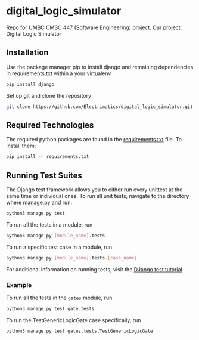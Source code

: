 # digital_logic_simulator
Repo for UMBC CMSC 447 (Software Engineering) project.  Our project: Digital Logic Simulator

## Installation
Use the package manager pip to install django and remaining dependencies in requirements.txt within a your virtualenv

```bash
pip install django
```

Set up git and clone the repository 

```bash
git clone https://github.com/Electrimatics/digital_logic_simulator.git
```

## Required Technologies
The required python packages are found in the [requirements.txt](./requirements.txt) file.  To install them:
```bash
pip install -r requirements.txt
```

## Running Test Suites
The Django test framework allows you to either run every unittest at the same time or individual ones.  To run all unit tests, navigate to the directory where [manage.py](./manage.py) and run:
```bash
python3 manage.py test
```
To run all the tests in a module, run
```bash
python3 manage.py [module_name].tests
```
To run a specific test case in a module, run
```bash
python3 manage.py [module_name].tests.[case_name]
```
For additional information on running tests, visit the [DJango test tutorial](https://docs.djangoproject.com/en/4.0/topics/testing/overview/)

### Example
To run all the tests in the `gates` module, run
```bash
python3 manage.py test gate.tests
```
To run the TestGenericLogicGate case specifically, run
```bash
python3 manage.py test gates.tests.TestGenericLogicGate
```

